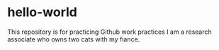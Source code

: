 # hello-world
This repository is for practicing Github work practices
I am a research associate who owns two cats with my fiance. 
